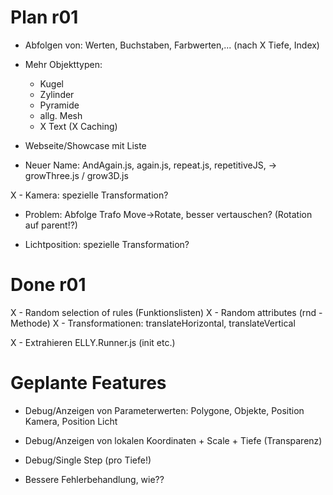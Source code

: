 Plan r01
========
- Abfolgen von: Werten, Buchstaben, Farbwerten,... (nach  X Tiefe, Index)

- Mehr Objekttypen: 
  - Kugel
  - Zylinder
  - Pyramide
  - allg. Mesh
  - X Text (X Caching)

- Webseite/Showcase mit Liste
- Neuer Name: AndAgain.js, again.js, repeat.js, repetitiveJS, -> growThree.js / grow3D.js

X - Kamera: spezielle Transformation?

- Problem: Abfolge Trafo Move->Rotate, besser vertauschen? (Rotation auf parent!?)

- Lichtposition: spezielle Transformation?


Done r01
========
X - Random selection of rules (Funktionslisten)
X - Random attributes (rnd - Methode)
X - Transformationen: translateHorizontal, translateVertical

X - Extrahieren ELLY.Runner.js (init etc.)


Geplante Features
=================
- Debug/Anzeigen von Parameterwerten: Polygone, Objekte, Position Kamera, Position Licht
- Debug/Anzeigen von lokalen Koordinaten + Scale + Tiefe (Transparenz)
- Debug/Single Step (pro Tiefe!)

- Bessere Fehlerbehandlung, wie??
